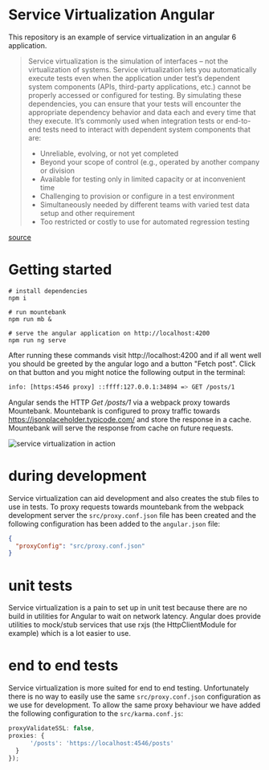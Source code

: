 # Service Virtualization Angular

This repository is an example of service virtualization in an angular 6 application.

>Service virtualization is the simulation of interfaces – not the virtualization of systems. Service virtualization lets you automatically execute tests even when the application under test’s dependent system components (APIs, third-party applications, etc.) cannot be properly accessed or configured for testing. By simulating these dependencies, you can ensure that your tests will encounter the appropriate dependency behavior and data each and every time that they execute.  It’s commonly used when integration tests or end-to-end tests need to interact with dependent system components that are:
>
>- Unreliable, evolving, or not yet completed
>- Beyond your scope of control (e.g., operated by another company or division
>- Available for testing only in limited capacity or at inconvenient time
>- Challenging to provision or configure in a test environment
>- Simultaneously needed by different teams with varied test data setup and other requirement
>- Too restricted or costly to use for automated regression testing

[source](https://www.tricentis.com/blog/2017/03/28/how-to-make-service-virtualization-a-reality-for-testers/)
# Getting started
```
# install dependencies
npm i

# run mountebank
npm run mb &

# serve the angular application on http://localhost:4200
npm run ng serve
```

After running these commands visit http://localhost:4200 and if all went well you should be greeted by the angular logo and a button "Fetch post". Click on that button and you might notice the following output in the terminal:

```bash
info: [https:4546 proxy] ::ffff:127.0.0.1:34894 => GET /posts/1
```
Angular sends the HTTP _Get /posts/1_ via a webpack proxy towards Mountebank. Mountebank is configured to proxy traffic towards https://jsonplaceholder.typicode.com/ and store the response in a cache. Mountebank will serve the response from cache on future requests.

![service virtualization in action](https://user-images.githubusercontent.com/4613944/42948129-29c29c1a-8b6f-11e8-8b87-9530895b53a8.png)

# during development
Service virtualization can aid development and also creates the stub files to use in tests.
To proxy requests towards mountebank from the webpack development server the `src/proxy.conf.json` file has been created and the following configuration has been added to the `angular.json` file:

```json
{
  "proxyConfig": "src/proxy.conf.json"
}
```

# unit tests
Service virtualization is a pain to set up in unit test because there are no build in utilities for Angular to wait on network latency. Angular does provide utilities to mock/stub services that use rxjs (the HttpClientModule for example) which is a lot easier to use.

# end to end tests
Service virtualization is more suited for end to end testing. Unfortunately there is no way to  easily use the same `src/proxy.conf.json` configuration as we use for development. To allow the same proxy behaviour we have added the following configuration to the `src/karma.conf.js`:

```javascript
proxyValidateSSL: false,
proxies: {
      '/posts': 'https://localhost:4546/posts'
  }
});
```
